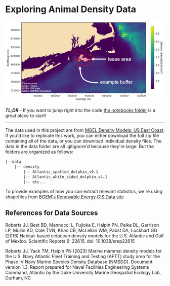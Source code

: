 # Exploring Animal Density Data

![map](https://github.com/Waveform-Analytics/wa_density_demo/blob/main/images/map.png)

***TL;DR*** - If you want to jump right into the code [the notebooks folder](https://github.com/Waveform-Analytics/wa_density_demo/tree/main/notebooks) is a great place to start!

---
The data used in this project are from [MGEL Density Models: US East Coast](https://seamap.env.duke.edu/models/Duke/EC/). If you'd like to replicate this work, you can either download the full zip file containing all of the data, or you can download individual density files. The data in the data folder are all .gitignore'd because they're large. But the folders are organized as follows:

    |--data
        |-- density
            |-- Atlantic_spotted_dolphin_v9.1
            |-- Atlantic_white_sided_dolphin_v4.1
            |-- etc...

To provide examples of how you can extract relevant statistics, we're using shapefiles from [BOEM's Renewable Energy GIS Data site](https://www.boem.gov/renewable-energy/mapping-and-data/renewable-energy-gis-data)

## References for Data Sources
Roberts JJ, Best BD, Mannocci L, Fujioka E, Halpin PN, Palka DL, Garrison LP,
Mullin KD, Cole TVN, Khan CB, McLellan WM, Pabst DA, Lockhart GG (2016)
Habitat-based cetacean density models for the U.S. Atlantic and Gulf of
Mexico. Scientific Reports 6: 22615. doi: 10.1038/srep22615

Roberts JJ, Yack TM, Halpin PN (2023) Marine mammal density models for the
U.S. Navy Atlantic Fleet Training and Testing (AFTT) study area for the Phase
IV Navy Marine Species Density Database (NMSDD). Document version 1.3. Report
prepared for Naval Facilities Engineering Systems Command, Atlantic by the
Duke University Marine Geospatial Ecology Lab, Durham, NC

